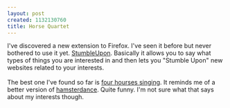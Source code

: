 ```yaml
--- 
layout: post
created: 1132130760
title: Horse Quartet
---
```

I've discovered a new extension to Firefox.  I've seen it before but never bothered to use it yet.  <a href="https://addons.mozilla.org/extensions/moreinfo.php?id=138">StumbleUpon</a>.  Basically it allows you to say what types of things you are interested in and then lets you "Stumble Upon" new websites related to your interests.<br /><br />The best one I've found so far is <a href="http://svt.se/hogafflahage/hogafflaHage_site/Kor/hestekor.swf">four hourses singing</a>.  It reminds me of a better version of <a href="http://www.hamsterdance.com/">hamsterdance</a>.  Quite funny.  I'm not sure what that says about my interests though.
